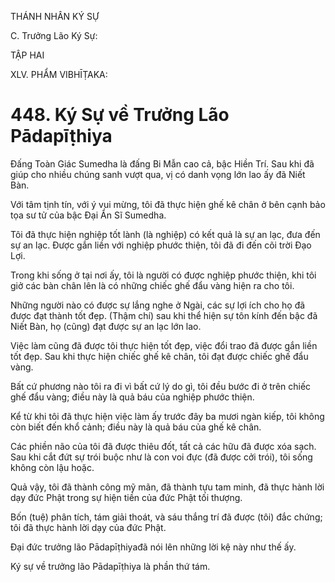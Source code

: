 THÁNH NHÂN KÝ SỰ

C. Trưởng Lão Ký Sự:

TẬP HAI

XLV. PHẨM VIBHĪṬAKA:

# 448. Ký Sự về Trưởng Lão Pādapīṭhiya

Đấng Toàn Giác Sumedha là đấng Bi Mẫn cao cả, bậc Hiền Trí. Sau khi đã giúp cho nhiều chúng sanh vượt qua, vị có danh vọng lớn lao ấy đã Niết Bàn.

Với tâm tịnh tín, với ý vui mừng, tôi đã thực hiện ghế kê chân ở bên cạnh bảo tọa sư tử của bậc Đại Ẩn Sĩ Sumedha.

Tôi đã thực hiện nghiệp tốt lành (là nghiệp) có kết quả là sự an lạc, đưa đến sự an lạc. Được gắn liền với nghiệp phước thiện, tôi đã đi đến cõi trời Đạo Lợi.

Trong khi sống ở tại nơi ấy, tôi là người có được nghiệp phước thiện, khi tôi giở các bàn chân lên là có những chiếc ghế đẩu vàng hiện ra cho tôi.

Những người nào có được sự lắng nghe ở Ngài, các sự lợi ích cho họ đã được đạt thành tốt đẹp. (Thậm chí) sau khi thể hiện sự tôn kính đến bậc đã Niết Bàn, họ (cũng) đạt được sự an lạc lớn lao.

Việc làm cũng đã được tôi thực hiện tốt đẹp, việc đổi trao đã được gắn liền tốt đẹp. Sau khi thực hiện chiếc ghế kê chân, tôi đạt được chiếc ghế đẩu vàng.

Bất cứ phương nào tôi ra đi vì bất cứ lý do gì, tôi đều bước đi ở trên chiếc ghế đẩu vàng; điều này là quả báu của nghiệp phước thiện.

Kể từ khi tôi đã thực hiện việc làm ấy trước đây ba mươi ngàn kiếp, tôi không còn biết đến khổ cảnh; điều này là quả báu của ghế kê chân.

Các phiền não của tôi đã được thiêu đốt, tất cả các hữu đã được xóa sạch. Sau khi cắt đứt sự trói buộc như là con voi đực (đã được cởi trói), tôi sống không còn lậu hoặc.

Quả vậy, tôi đã thành công mỹ mãn, đã thành tựu tam minh, đã thực hành lời dạy đức Phật trong sự hiện tiền của đức Phật tối thượng.

Bốn (tuệ) phân tích, tám giải thoát, và sáu thắng trí đã được (tôi) đắc chứng; tôi đã thực hành lời dạy của đức Phật.

Đại đức trưởng lão Pādapīṭhiyađã nói lên những lời kệ này như thế ấy.

Ký sự về trưởng lão Pādapīṭhiya là phần thứ tám.
